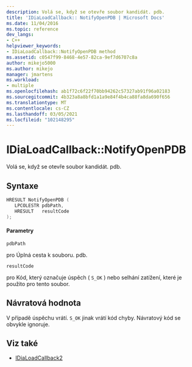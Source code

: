 ```yaml
---
description: Volá se, když se otevře soubor kandidát. pdb.
title: 'IDiaLoadCallback:: NotifyOpenPDB | Microsoft Docs'
ms.date: 11/04/2016
ms.topic: reference
dev_langs:
- C++
helpviewer_keywords:
- IDiaLoadCallback::NotifyOpenPDB method
ms.assetid: c0547f99-8468-4e57-82ca-9ef7d6707c8a
author: mikejo5000
ms.author: mikejo
manager: jmartens
ms.workload:
- multiple
ms.openlocfilehash: ab1f72c6f22f70bb94262c57327ab91f96a02183
ms.sourcegitcommit: 4b323a8a8bfd1a1a9e84f4b4ca88fa8da690f656
ms.translationtype: MT
ms.contentlocale: cs-CZ
ms.lasthandoff: 03/05/2021
ms.locfileid: "102148295"
---
```

# <a name="idialoadcallbacknotifyopenpdb"></a>IDiaLoadCallback::NotifyOpenPDB
Volá se, když se otevře soubor kandidát. pdb.

## <a name="syntax"></a>Syntaxe

```C++
HRESULT NotifyOpenPDB ( 
   LPCOLESTR pdbPath,
   HRESULT   resultCode
);
```

#### <a name="parameters"></a>Parametry
 `pdbPath`

pro Úplná cesta k souboru. pdb.

 `resultCode`

pro Kód, který označuje úspěch ( `S_OK` ) nebo selhání zatížení, které je použito pro tento soubor.

## <a name="return-value"></a>Návratová hodnota
 V případě úspěchu vrátí. `S_OK` jinak vrátí kód chyby. Návratový kód se obvykle ignoruje.

## <a name="see-also"></a>Viz také
- [IDiaLoadCallback2](../../debugger/debug-interface-access/idialoadcallback2.md)
